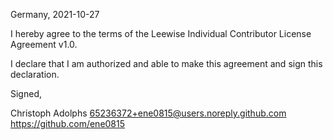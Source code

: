 Germany, 2021-10-27

I hereby agree to the terms of the Leewise Individual Contributor License Agreement v1.0.

I declare that I am authorized and able to make this agreement and sign this declaration.

Signed,

Christoph Adolphs 65236372+ene0815@users.noreply.github.com https://github.com/ene0815
